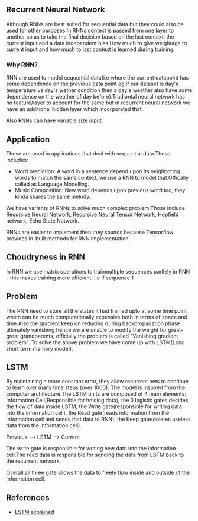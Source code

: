 ## Recurrent Neural Network

Although RNNs are best suited for sequential data but they could also be used for other purposes.In RNNs context is passed from one layer to another so as to take the final decision based on the last context, the current input and a data independent bias.How much to give weightage to current input and how much to last context is learned during training.

### Why RNN?

RNN are used to model sequential data(i.e where the current datapoint has some dependence on the previous data point eg.if our dataset is day's temperature vs day's wether condition then a day's weather also have some dependence on the weather of day before).Tradiontal neural network has no feature/layer to account for the same but in recurrent neural network we have an additional hidden layer which incorporated that.

Also RNNs can have variable size input.

## Application
These are used in applications that deal with sequential data.Those includes:

* Word prediction: A word in a sentence depend upon its neighboring words to match the same context, we use a RNN to model that.Offically called as Language Modelling.
* Music Composition: New word depends upon previous word too, they kinda shares the same melody.

We have variants of RNNs to solve much complex problem.Those include Recursive Neural Network, Recursive Neural Tensor Network, Hopfield network, Echo State Network.

RNNs are easier to implement then they sounds because Tensorflow provides in-built methods for RNN implementation.

## Choudryness in RNN

In RNN we use matrix operations to trainmultiple sequences parllely in RNN - this makes training more efficient.
i.e if sequence 1 

## Problem

The RNN need to store all the states it had trained upto at some time point which can be much computationally expensive both in terms of space and time.Also the gradient keep on reducing during backpropagation phase ultimately vanishing hence we are unable to modify the weight for great-great grandparents, officially the problem is called "Vanishing gradient problem".
To solve the above problem we have come up with LSTM(Long short term memory model).

## LSTM

By maintaining a more constant error, they allow recurrent nets to continue to learn over many time steps (over 1000).
The model is inspired from the computer architecture.The LSTM units are composed of 4 main elements: Information Cell(Responsible for holding data), the 3 logistic gates decides the flow of data inside LSTM, the Write gate(responsible for writing data into the information cell), the Read gate(reads information from the information cell and sends that data to RNN), the Keep gate(deletes useless data from the information cell).

Previous  --> LSTM --> Current 

The write gate is responsible for writing new data into the information cell.The read data is responsible for sending the data from LSTM back to the recurrent network.

Overall all three gate allows the data to freely flow inside and outside of the information cell.

## References

* [LSTM explained](https://deeplearning4j.org/lstm.html)

